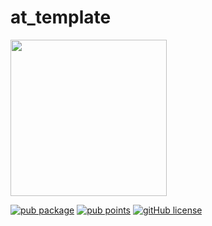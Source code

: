 # at_template

<img width=250px src="https://atsign.dev/assets/img/@platform_logo_grey.svg?sanitize=true">

[![pub package](https://img.shields.io/pub/v/at_template)](https://pub.dev/packages/at_template) [![pub points](https://badges.bar/at_template/pub%20points)](https://pub.dev/packages/at_template/score) [![gitHub license](https://img.shields.io/badge/license-BSD3-blue.svg)](./LICENSE)


<!-- TODO -->
